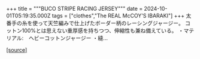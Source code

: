 +++
title = """BUCO STRIPE RACING JERSEY"""
date = 2024-10-01T05:19:35.000Z
tags = ["clothes","The REAL McCOY'S IBARAKI"]
+++
太番手の糸を使って天竺編みで仕上げたボーダー柄のレーシングジャージー。 コットン100%とは思えない重厚感を持ちつつ、伸縮性も兼ね備えている。 ・マテリアル:　ヘビーコットンジャージー ・縫...

[[source]](https://the-realmccoys.ocnk.net/product/1149)
